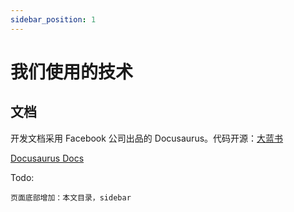 ```yaml
---
sidebar_position: 1
---
```


# 我们使用的技术

## 文档

开发文档采用 Facebook 公司出品的 Docusaurus。代码开源：[大蓝书](https://github.com/henryhu712/dalanshu2023)

[Docusaurus Docs](https://docusaurus.io/docs)

Todo:

    页面底部增加：本文目录，sidebar


